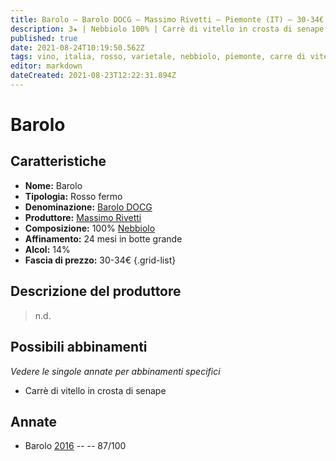 ```yaml
---
title: Barolo – Barolo DOCG – Massimo Rivetti – Piemonte (IT) – 30-34€
description: 3★ | Nebbiolo 100% | Carrè di vitello in crosta di senape
published: true
date: 2021-08-24T10:19:50.562Z
tags: vino, italia, rosso, varietale, nebbiolo, piemonte, carre di vitello in crosta di senape, 30-34€, 3 stelle
editor: markdown
dateCreated: 2021-08-23T12:22:31.894Z
---
```


 # Barolo

## Caratteristiche
- **Nome:** Barolo
- **Tipologia:** Rosso fermo
- **Denominazione:** [Barolo DOCG](/denominazioni/Italia/Piemonte/DOCG/Barolo)
- **Produttore:** [Massimo Rivetti](/produttori/Italia/Piemonte/Massimo-Rivetti)
- **Composizione:** 100% [Nebbiolo](/vitigni/Italia/bacca-nera/nebbiolo)
- **Affinamento:** 24 mesi in botte grande
- **Alcol:** 14%
- **Fascia di prezzo:** 30-34€
{.grid-list}

## Descrizione del produttore

> n.d.

## Possibili abbinamenti
*Vedere le singole annate per abbinamenti specifici*

- Carrè di vitello in crosta di senape

## Annate
- Barolo [2016](vini/Italia/Piemonte/Massimo-Rivetti/Barolo/2016) -- <span class="star-3"></span> -- 87/100